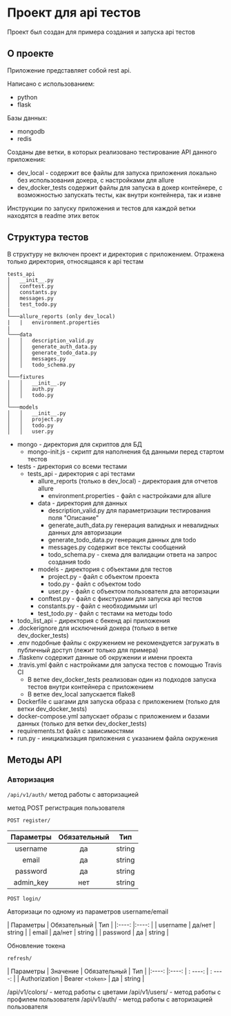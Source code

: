 # Проект для api тестов

Проект был создан для примера создания и запуска api тестов

## О проекте
Приложение представляет собой rest api.

Написано с использованием:
- python
- flask

Базы данных:
- mongodb
- redis

Созданы две ветки, в которых реализовано тестирование API данного приложения:
- dev_local - содержит все файлы для запуска приложения локально без использования докера, с настройками для allure
- dev_docker_tests содержит файлы для запуска в докер контейнере, с возможностью запускать тесты, как внутри контейнера, так и извне

Инструкции по запуску приложения и тестов для каждой ветки находятся в readme этих веток

## Структура тестов

В структуру не включен проект и директория с приложением.
Отражена только директория, относящаяся к api тестам

```
tests_api
│   __init__.py
│   conftest.py
│   constants.py
│   messages.py
│   test_todo.py
|
└───allure_reports (only dev_local)
|   |   environment.properties
|
└───data
│   │   description_valid.py
│   │   generate_auth_data.py
│   │   generate_todo_data.py
│   │   messages.py
│   │   todo_schema.py
│       
└───fixtures
│   │   __init__.py
│   │   auth.py
│   │   todo.py
│   
└───models
│   │   __init__.py
│   │   project.py
│   │   todo.py
│   │   user.py

```

- mongo - директория для скриптов для БД
    - mongo-init.js - скрипт для наполнения бд данными перед стартом тестов
- tests - директория со всеми тестами
    - tests_api - директория с api тестами
        - allure_reports (только в dev_local) - директораия для отчетов allure
            - environment.properties - файл с настройками для allure
        - data - директория для данных
            - description_valid.py для параметризации тестирования поля "Описание"
            - generate_auth_data.py генерация валидных и невалидных данных для авторизации
            - generate_todo_data.py генерация данных для todo
            - messages.py содержит все тексты сообщений
            - todo_schema.py - схема для валидации ответа на запрос создания todo
        - models - директория с объектами для тестов
            - project.py - файл с объектом проекта
            - todo.py - файл с объектом todo
            - user.py - файл с объектом пользователя дла авторизации
        - conftest.py - файл с фикстурами для запуска api тестов
        - constants.py - файл с необходимыми url
        - test_todo.py - файл с тестами на методы todo
- todo_list_api - директория с бекенд api приложения
- .dockerignore для исключений докера (только в ветке dev_docker_tests)
- .env подобные файлы с окружением не рекомендуется загружать в публичный доступ (лежит только для примера)
- .flaskenv содержит данные об окружении и имени проекта
- .travis.yml файл с настройками для запуска тестов с помощью Travis CI 
    - В ветке dev_docker_tests реализован один из подходов запуска тестов внутри контейнера с приложением
    - В ветке dev_local запускается flake8
- Dockerfile с шагами для запуска образа с приложением (только для ветки dev_docker_tests)
- docker-compose.yml запускает образы с приложением и базами данных (только для ветки dev_docker_tests)
- requirements.txt файл с зависимостями
- run.py - инициализация приложения с указанием файла окружения

## Методы API
### Авторизация
`/api/v1/auth/` метод работы с авторизацией
    
метод POST регистрация пользователя 
    
    POST register/ 
  
| Параметры | Обязательный  | Тип|
|:----: |:----: |:----: |
|  username | да | string |
| email  |  да | string |
| password | да | string |
| admin_key | нет | string |

    POST login/
   
Авторизаци по одному из параметров username/email

| Параметры | Обязательный  | Тип |
|:----: |:----: |
|  username | да/нет | string |
| email  |  да/нет | string |
| password | да | string |

Обновление токена

    refresh/
    
| Параметры | Значение | Обязательный  |  Тип |
|:----: |:----: | : ----: | : ----: |
|  Authorization | Bearer `<token>` | да | string |

/api/v1/colors/ - метод работы с цветами
/api/v1/users/ - метод работы с профилем пользователя
/api/v1/auth/ - метод работы с авторизацией пользователя